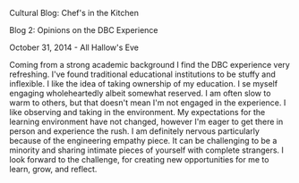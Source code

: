 Cultural Blog: Chef's in the Kitchen

Blog 2: Opinions on the DBC Experience

October 31, 2014 - All Hallow's Eve

Coming from a strong academic background I find the DBC experience very refreshing. I've found traditional educational institutions to be stuffy and inflexible. I like the idea of taking ownership of my education. I se myself engaging wholeheartedly albeit somewhat reserved. I am often slow to warm to others, but that doesn't mean I'm not engaged in the experience. I like observing and taking in the environment. My expectations for the learning environment have not changed, however I'm eager to get there in person and experience the rush. I am definitely nervous particularly because of the engineering empathy piece. It can be challenging to be a minority and sharing intimate pieces of yourself with complete strangers. I look forward to the challenge, for creating new opportunities for me to learn, grow, and reflect.



